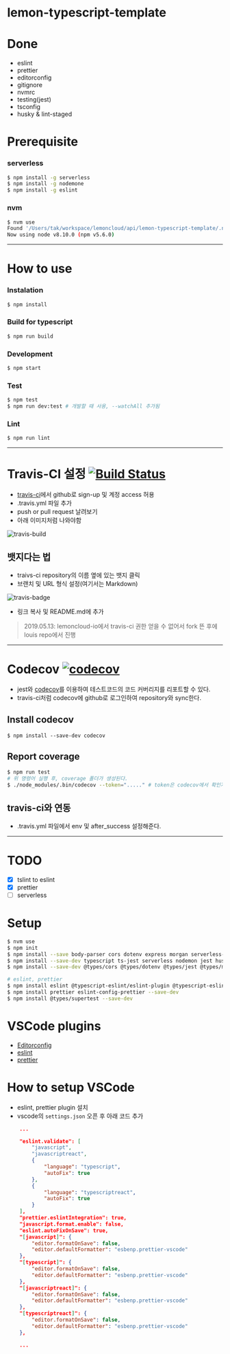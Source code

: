 # lemon-typescript-template

# Done
- eslint
- prettier
- editorconfig
- gitignore
- nvmrc
- testing(jest)
- tsconfig
- husky & lint-staged

# Prerequisite

### serverless

```sh
$ npm install -g serverless
$ npm install -g nodemone
$ npm install -g eslint
```

### nvm

```sh
$ nvm use
Found '/Users/tak/workspace/lemoncloud/api/lemon-typescript-template/.nvmrc' with version <8.10.0>
Now using node v8.10.0 (npm v5.6.0)
```

----

# How to use

### Instalation

```sh
$ npm install
```

### Build for typescript

```sh
$ npm run build
```

### Development

```sh
$ npm start
```

### Test

```sh
$ npm test
$ npm run dev:test # 개발할 때 사용, --watchAll 추가됨
```

### Lint

```sh
$ npm run lint
```

---

# Travis-CI 설정 [![Build Status](https://travis-ci.com/louis-lemon/lemon-typescript-template.svg?branch=develop)](https://travis-ci.com/louis-lemon/lemon-typescript-template)

- [travis-ci](https://travis-ci.com)에서 github로 sign-up 및 계정 access 허용
- .travis.yml 파일 추가
- push or pull request 날려보기
- 아래 이미지처럼 나와야함

![travis-build](https://user-images.githubusercontent.com/46361622/57597834-ebe3f580-758b-11e9-9903-baaff55a8362.png)


## 뱃지다는 법
- traivs-ci repository의 이름 옆에 있는 뱃지 클릭
- 브랜치 및 URL 형식 설정(여기서는 Markdown)

![travis-badge](https://user-images.githubusercontent.com/46361622/57597832-eb4b5f00-758b-11e9-8313-39b3533ad91d.png)

- 링크 복사 및 README.md에 추가

> 2019.05.13: lemoncloud-io에서 travis-ci 권한 얻을 수 없어서 fork 뜬 후에 louis repo에서 진행

---

# Codecov [![codecov](https://codecov.io/gh/louis-lemon/lemon-typescript-template/branch/develop/graph/badge.svg)](https://codecov.io/gh/louis-lemon/lemon-typescript-template)

- jest와 [codecov](https://codecov.io)를 이용하여 테스트코드의 코드 커버리지를 리포트할 수 있다.
- travis-ci처럼 codecov에 github로 로그인하여 repository와 sync한다.

## Install codecov

```
$ npm install --save-dev codecov
```

## Report coverage

```bash
$ npm run test
# 위 명령어 실행 후, coverage 폴더가 생성된다.
$ ./node_modules/.bin/codecov --token="....." # token은 codecov에서 확인가능하다.
```

## travis-ci와 연동

- .travis.yml 파일에서 env 및 after_success 설정해준다.

---

# TODO
- [x] tslint to eslint
- [x] prettier 
- [ ] serverless

# Setup

```sh
$ nvm use
$ npm init 
$ npm install --save body-parser cors dotenv express morgan serverless-http winston
$ npm install --save-dev typescript ts-jest serverless nodemon jest husky concurrently
$ npm install --save-dev @types/cors @types/dotenv @types/jest @types/morgan @types/winston

# eslint, prettier
$ npm install eslint @typescript-eslint/eslint-plugin @typescript-eslint/parser --save-dev
$ npm install prettier eslint-config-prettier --save-dev
$ npm install @types/supertest --save-dev
```

# VSCode plugins

- [Editorconfig](https://marketplace.visualstudio.com/items?itemName=EditorConfig.EditorConfig)
- [eslint](https://github.com/Microsoft/vscode-eslint)
- [prettier](https://github.com/prettier/prettier-vscode)

# How to setup VSCode

- eslint, prettier plugin 설치
- vscode의 ```settings.json``` 오픈 후 아래 코드 추가
```json
    ...

    "eslint.validate": [
        "javascript",
        "javascriptreact",
        {
            "language": "typescript",
            "autoFix": true
        },
        {
            "language": "typescriptreact",
            "autoFix": true
        }
    ],
    "prettier.eslintIntegration": true,
    "javascript.format.enable": false,
    "eslint.autoFixOnSave": true,
    "[javascript]": {
        "editor.formatOnSave": false,
        "editor.defaultFormatter": "esbenp.prettier-vscode"
    },
    "[typescript]": {
        "editor.formatOnSave": false,
        "editor.defaultFormatter": "esbenp.prettier-vscode"
    },
    "[javascriptreact]": {
        "editor.formatOnSave": false,
        "editor.defaultFormatter": "esbenp.prettier-vscode"
    },
    "[typescriptreact]": {
        "editor.formatOnSave": false,
        "editor.defaultFormatter": "esbenp.prettier-vscode"
    },

    ...
```
